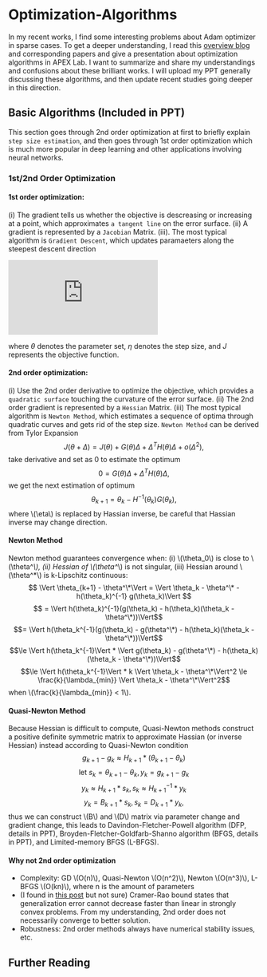 <script type="text/javascript" src="http://cdn.mathjax.org/mathjax/latest/MathJax.js?config=default"></script>

# Optimization-Algorithms

In my recent works, I find some interesting problems about Adam optimizer in sparse cases.
To get a deeper understanding, I read this [overview blog](http://ruder.io/optimizing-gradient-descent/index.html) and corresponding papers and give a presentation about optimization algorithms in APEX Lab.
I want to summarize and share my understandings and confusions about these brilliant works.
I will upload my PPT generally discussing these algorithms, and then update recent studies going deeper in this direction.

## Basic Algorithms (Included in PPT)
This section goes through 2nd order optimization at first to briefly explain ``step size estimation``, and then goes through 1st order optimization which is much more popular in deep learning and other applications involving neural networks. 

### 1st/2nd Order Optimization

#### 1st order optimization: 
(i) The gradient tells us whether the objective is descreasing or increasing at a point, which approximates ``a tangent line`` on the error surface. (ii) A gradient is represented by a ``Jacobian`` Matrix. (iii). The most typical algorithm is ``Gradient Descent``, which updates paramaeters along the steepest descent direction 

![equation](https://latex.codecogs.com/gif.latex?%5Ctheta_%7Bk&plus;1%7D%20%3D%20%5Ctheta_k%20-%20%5Ceta%20%5Cnabla_%7B%5Ctheta%7D%20J%28%5Ctheta_k%29) 

where $\theta$ denotes the parameter set, $\eta$ denotes the step size, and $J$ represents the objective function.



#### 2nd order optimization: 
(i) Use the 2nd order derivative to optimize the objective, which provides a ``quadratic surface`` touching the curvature of the error surface. (ii) The 2nd order gradient is represented by a ``Hessian`` Matrix. (iii) The most typical algorithm is ``Newton Method``, which estimates a sequence of optima through quadratic curves and gets rid of the step size. ``Newton Method`` can be derived from Tylor Expansion $$J(\theta + \Delta) = J(\theta) + G(\theta) \Delta + \Delta^T H(\theta) \Delta + o(\Delta^2),$$ take derivative and set as 0 to estimate the optimum $$0 = G(\theta) \Delta + \Delta^T H(\theta) \Delta,$$ we get the next estimation of optimum $$\theta_{k+1} = \theta_k - H^{-1}(\theta_k) G(\theta_k),$$ where \\(\eta\\) is replaced by Hassian inverse, be careful that Hassian inverse may change direction.

#### Newton Method 
Newton method guarantees convergence when: (i) \\(\theta_0\\) is close to \\(\theta^*\\), (ii) Hessian of \\(\theta^*\\) is not singular, (iii) Hessian around \\(\theta^*\\) is k-Lipschitz continuous:
$$ \Vert \theta_{k+1} - \theta^\*\Vert = \Vert \theta_k - \theta^\* - h(\theta_k)^{-1} g(\theta_k)\Vert $$ $$ = \Vert h(\theta_k)^{-1}(g(\theta_k) - h(\theta_k)(\theta_k - \theta^\*))\Vert$$ $$= \Vert h(\theta_k^{-1}(g(\theta_k) - g(\theta^\*) - h(\theta_k)(\theta_k - \theta^\*))\Vert$$ $$\le \Vert h(\theta_k^{-1}\Vert * \Vert g(\theta_k) - g(\theta^\*) - h(\theta_k)(\theta_k - \theta^\*))\Vert$$ $$\le \Vert h(\theta_k^{-1}\Vert * k \Vert \theta_k - \theta^\*\Vert^2 \le \frac{k}{\lambda_{min}} \Vert \theta_k - \theta^\*\Vert^2$$
when \\(\frac{k}{\lambda_{min}} < 1\\).

#### Quasi-Newton Method
Because Hessian is difficult to compute, Quasi-Newton methods construct a positive definite symmetric matrix to approximate Hassian (or inverse Hessian) instead according to Quasi-Newton condition $$g_{k+1} - g_k \approx H_{k+1} * (\theta_{k+1} - \theta_k)$$ $$\text{let }s_k = \theta_{k+1} - \theta_k, y_k = g_{k+1} - g_k$$ $$y_k \approx H_{k+1} * s_k, s_k \approx H_{k+1}^{-1} * y_k$$ $$y_k = B_{k+1} * s_k, s_k = D_{k+1} * y_k,$$ thus we can construct \\(B\\) and \\(D\\) matrix via parameter change and gradient change, this leads to Davindon-Fletcher-Powell algorithm (DFP, details in PPT), Broyden-Fletcher-Goldfarb-Shanno algorithm (BFGS, details in PPT), and Limited-memory BFGS (L-BFGS).

#### Why not 2nd order optimization
- Complexity: GD \\(O(n)\\), Quasi-Newton \\(O(n^2)\\), Newton \\(O(n^3)\\), L-BFGS \\(O(kn)\\), where n is the amount of parameters
- (I found in [this post](https://www.zhihu.com/question/53218358) but not sure) Cramer-Rao bound states that generalization error cannot decrease faster than linear in strongly convex problems. From my understanding, 2nd order does not necessarily converge to better solution.
- Robustness: 2nd order methods always have numerical stability issues, etc.

## Further Reading